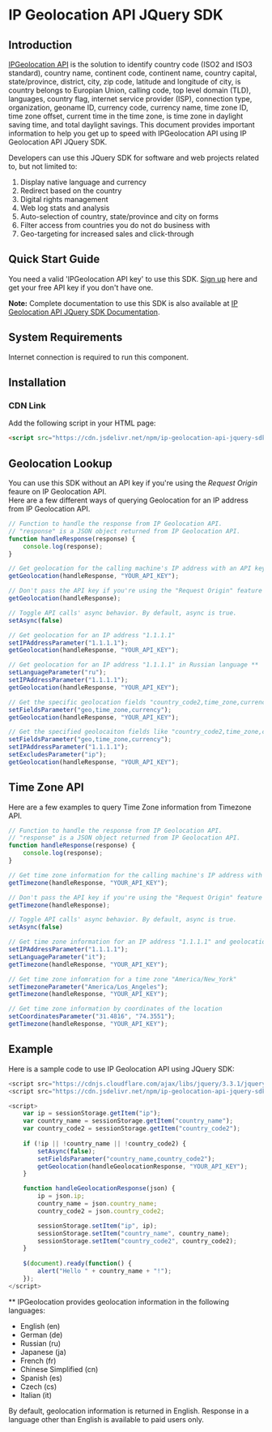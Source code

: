 # IP Geolocation API JQuery SDK

## Introduction

[IPGeolocation API](https://ipgeolocation.io) is the solution to identify country code (ISO2 and ISO3 standard), country name, continent code, continent name, country capital, state/province, district, city, zip code, latitude and longitude of city, is country belongs to Europian Union, calling code, top level domain (TLD), languages, country flag, internet service provider (ISP), connection type, organization, geoname ID, currency code, currency name, time zone ID, time zone offset, current time in the time zone, is time zone in daylight saving time, and total daylight savings. This document provides important information to help you get up to speed with IPGeolocation API using IP Geolocation API JQuery SDK.

Developers can use this JQuery SDK for software and web projects related to, but not limited to:

1. Display native language and currency
2. Redirect based on the country
3. Digital rights management
4. Web log stats and analysis
5. Auto-selection of country, state/province and city on forms
6. Filter access from countries you do not do business with
7. Geo-targeting for increased sales and click-through

## Quick Start Guide

You need a valid 'IPGeolocation API key' to use this SDK. [Sign up](https://ipgeolocation.io/signup) here and get your free API key if you don't have one.

**Note:** Complete documentation to use this SDK is also available at [IP Geolocation API JQuery SDK Documentation](https://ipgeolocation.io/documentation/ip-geolocation-api-jquery-sdk-201809051507).

## System Requirements  

Internet connection is required to run this component.

## Installation
### CDN Link

Add the following script in your HTML page:

```html
<script src="https://cdn.jsdelivr.net/npm/ip-geolocation-api-jquery-sdk@1.0.6/ipgeolocation.min.js"></script>
```

## Geolocation Lookup

You can use this SDK without an API key if you're using the _Request Origin_ feaure on IP Geolocation API.  
Here are a few different ways of querying Geolocation for an IP address from IP Geolocation API.

```javascript
// Function to handle the response from IP Geolocation API.
// "response" is a JSON object returned from IP Geolocation API.
function handleResponse(response) {
    console.log(response);
}

// Get geolocation for the calling machine's IP address with an API key (optional, if you're using "Request Origin" feature at IP Geolocation API)
getGeolocation(handleResponse, "YOUR_API_KEY");

// Don't pass the API key if you're using the "Request Origin" feature at IP Geolocation API
getGeolocation(handleResponse);

// Toggle API calls' async behavior. By default, async is true.
setAsync(false)

// Get geolocation for an IP address "1.1.1.1"
setIPAddressParameter("1.1.1.1");
getGeolocation(handleResponse, "YOUR_API_KEY");

// Get geolocation for an IP address "1.1.1.1" in Russian language **
setLanguageParameter("ru");
setIPAddressParameter("1.1.1.1");
getGeolocation(handleResponse, "YOUR_API_KEY");

// Get the specific geolocation fields "country_code2,time_zone,currency" for the calling machine's IP address
setFieldsParameter("geo,time_zone,currency");
getGeolocation(handleResponse, "YOUR_API_KEY");

// Get the specified geolocaiton fields like "country_code2,time_zone,currency" for an IP address "1.1.1.1" and skip the "ip" field in the response
setFieldsParameter("geo,time_zone,currency");
setIPAddressParameter("1.1.1.1");
setExcludesParameter("ip");
getGeolocation(handleResponse, "YOUR_API_KEY");
```
## Time Zone API

Here are a few examples to query Time Zone information from Timezone API.

```javascript
// Function to handle the response from IP Geolocation API.
// "response" is a JSON object returned from IP Geolocation API.
function handleResponse(response) {
    console.log(response);
}

// Get time zone information for the calling machine's IP address with an API key (optional, if you're using "Request Origin" feature at IP Geolocation API)
getTimezone(handleResponse, "YOUR_API_KEY");

// Don't pass the API key if you're using the "Request Origin" feature at IP Geolocation API
getTimezone(handleResponse);

// Toggle API calls' async behavior. By default, async is true.
setAsync(false)

// Get time zone information for an IP address "1.1.1.1" and geolocation information in Italian language **
setIPAddressParameter("1.1.1.1");
setLanguageParameter("it");
getTimezone(handleResponse, "YOUR_API_KEY");

// Get time zone infomration for a time zone "America/New_York"
setTimezoneParameter("America/Los_Angeles");
getTimezone(handleResponse, "YOUR_API_KEY");

// Get time zone information by coordinates of the location
setCoordinatesParameter("31.4816", "74.3551");
getTimezone(handleResponse, "YOUR_API_KEY");
```

## Example

Here is a sample code to use IP Geolocation API using JQuery SDK:

```javascript
<script src="https://cdnjs.cloudflare.com/ajax/libs/jquery/3.3.1/jquery.min.js"></script>
<script src="https://cdn.jsdelivr.net/npm/ip-geolocation-api-jquery-sdk@1.0.5/ipgeolocation.min.js"></script>

<script>
    var ip = sessionStorage.getItem("ip");
    var country_name = sessionStorage.getItem("country_name");
    var country_code2 = sessionStorage.getItem("country_code2");
            
    if (!ip || !country_name || !country_code2) {
        setAsync(false);
        setFieldsParameter("country_name,country_code2");
        getGeolocation(handleGeolocationResponse, "YOUR_API_KEY");
    }

    function handleGeolocationResponse(json) {
        ip = json.ip;
        country_name = json.country_name;
        country_code2 = json.country_code2;

        sessionStorage.setItem("ip", ip);
        sessionStorage.setItem("country_name", country_name);
        sessionStorage.setItem("country_code2", country_code2);
    }
                
    $(document).ready(function() {
        alert("Hello " + country_name + "!");
    });
</script>
```

** IPGeolocation provides geolocation information in the following languages:
* English (en)
* German (de)
* Russian (ru)
* Japanese (ja)
* French (fr)
* Chinese Simplified (cn)
* Spanish (es)
* Czech (cs)
* Italian (it)

By default, geolocation information is returned in English. Response in a language other than English is available to paid users only.